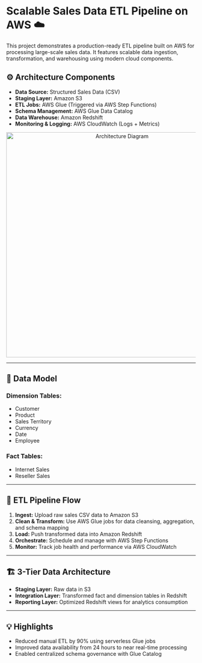 # Scalable Sales Data ETL Pipeline on AWS ☁️

This project demonstrates a production-ready ETL pipeline built on AWS for processing large-scale sales data. It features scalable data ingestion, transformation, and warehousing using modern cloud components.

## ⚙️ Architecture Components

- **Data Source:** Structured Sales Data (CSV)
- **Staging Layer:** Amazon S3
- **ETL Jobs:** AWS Glue (Triggered via AWS Step Functions)
- **Schema Management:** AWS Glue Data Catalog
- **Data Warehouse:** Amazon Redshift
- **Monitoring & Logging:** AWS CloudWatch (Logs + Metrics)

<p align="center">
  <img src="path-to-diagram" alt="Architecture Diagram" width="600"/>
</p>

---

## 📐 Data Model

### Dimension Tables:
- Customer
- Product
- Sales Territory
- Currency
- Date
- Employee

### Fact Tables:
- Internet Sales
- Reseller Sales

---

## 🔄 ETL Pipeline Flow

1. **Ingest:** Upload raw sales CSV data to Amazon S3
2. **Clean & Transform:** Use AWS Glue jobs for data cleansing, aggregation, and schema mapping
3. **Load:** Push transformed data into Amazon Redshift
4. **Orchestrate:** Schedule and manage with AWS Step Functions
5. **Monitor:** Track job health and performance via AWS CloudWatch

---

## 🏗️ 3-Tier Data Architecture

- **Staging Layer:** Raw data in S3
- **Integration Layer:** Transformed fact and dimension tables in Redshift
- **Reporting Layer:** Optimized Redshift views for analytics consumption

---

## 💡 Highlights

- Reduced manual ETL by 90% using serverless Glue jobs
- Improved data availability from 24 hours to near real-time processing
- Enabled centralized schema governance with Glue Catalog

